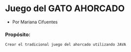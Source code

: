# Juego del GATO AHORCADO
 - Por Mariana Cifuentes

 ### Propósito:
    Crear el tradicional juego del ahorcado utilizando JAVA
    